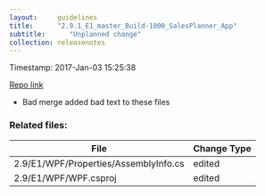 ```yaml
---
layout:     guidelines
title:      "2.9.1_E1_master_Build-1000_SalesPlanner_App"
subtitle:      "Unplanned change"
collection: releasenotes
---
```


Timestamp: 2017-Jan-03 15:25:38

[Repo link](https://exceedrasoftware.visualstudio.com/_git/Product%20%28Documentation%29%20GIT/commit/7023120ee6e53a9ce7969bac3d8a71c58ded6d27)

* Bad merge added bad text to these files


### Related files:

File | Change Type
-------------------------------- | ------------
2.9/E1/WPF/Properties/AssemblyInfo.cs | edited
2.9/E1/WPF/WPF.csproj | edited
